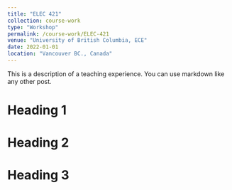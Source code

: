 ```yaml
---
title: "ELEC 421"
collection: course-work
type: "Workshop"
permalink: /course-work/ELEC-421
venue: "University of British Columbia, ECE"
date: 2022-01-01
location: "Vancouver BC., Canada"
---
```



This is a description of a teaching experience. You can use markdown like any other post.

<object data="{{ site.url }}{{ site.baseurl }}/syllabus/ELEC421-Lecture-Week-1-syllabus.pdf" width="1000" height="1000" type="application/pdf">
</object>


Heading 1
======

Heading 2
======

Heading 3
======
